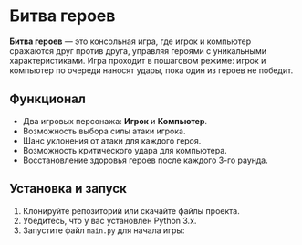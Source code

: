 # Битва героев

**Битва героев** — это консольная игра, где игрок и компьютер сражаются друг против друга, управляя героями с уникальными характеристиками. Игра проходит в пошаговом режиме: игрок и компьютер по очереди наносят удары, пока один из героев не победит.

## Функционал
- Два игровых персонажа: **Игрок** и **Компьютер**.
- Возможность выбора силы атаки игрока.
- Шанс уклонения от атаки для каждого героя.
- Возможность критического удара для компьютера.
- Восстановление здоровья героев после каждого 3-го раунда.

## Установка и запуск

1. Клонируйте репозиторий или скачайте файлы проекта.
2. Убедитесь, что у вас установлен Python 3.x.
3. Запустите файл `main.py` для начала игры:




 
